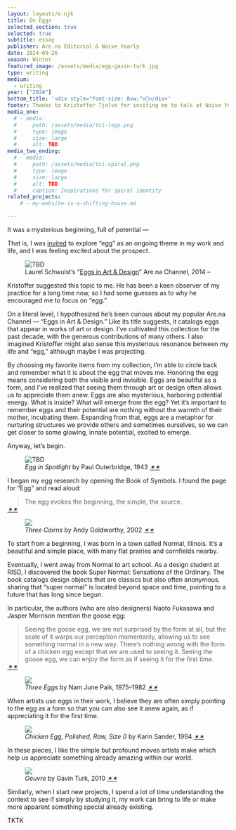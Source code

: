 ```yaml
---
layout: layouts/e.njk
title: On Eggs
selected_section: true
selected: true
subtitle: essay
publisher: Are.na Editorial & Naive Yearly
date: 2024-09-26
season: Winter
featured_image: /assets/media/egg-gavin-turk.jpg
type: writing
medium:
  - writing
year: ["2024"]
bottom_title: '<div style="font-size: 8vw;">🥚</div>'
footer: Thanks to Kristoffer Tjalve for inviting me to talk at Naive Yearly, and to Meg Miller for editing this piece.
media_one:
  # - media:
  #     path: /assets/media/tci-logo.png
  #     type: image
  #     size: large
  #     alt: TBD
media_two_ending:
  # - media:
  #     path: /assets/media/tci-spiral.png
  #     type: image
  #     size: large
  #     alt: TBD
  #     caption: Inspirations for spiral identity
related_projects:
    # - my-website-is-a-shifting-house.md

---
```


It was a mysterious beginning, full of potential —

That is, I was [invited](/e/on-eggs-talk/) to explore “egg” as an ongoing theme in my work and life, and I was feeling excited about the prospect.

<figure class="non-solar">
  <img src="/assets/media/eggs-channel.png" alt="TBD">
  <figcaption>Laurel Schwulst’s “<a href="https://www.are.na/laurel-schwulst/eggs-in-art-and-design">Eggs in Art & Design</a>” Are.na Channel, 2014 –</figcaption>
</figure>

Kristoffer suggested this topic to me. He has been a keen observer of my practice for a long time now, so I had some guesses as to why he encouraged me to focus on “egg.”

On a literal level, I hypothesized he’s been curious about my popular Are.na Channel — “Eggs in Art & Design.” Like its title suggests, it catalogs eggs that appear in works of art or design. I’ve cultivated this collection for the past decade, with the generous contributions of many others. I also imagined Kristoffer might also sense this mysterious resonance between my life and “egg,” although maybe I was projecting.

By choosing my favorite items from my collection, I’m able to circle back and remember what it is about the egg that moves me. Honoring the egg means considering both the visible and invisible. Eggs are beautiful as a form, and I’ve realized that seeing them through art or design often allows us to appreciate them anew. Eggs are also mysterious, harboring potential energy. What is inside? What will emerge from the egg? Yet it’s important to remember eggs and their potential are nothing without the warmth of their mother, incubating them. Expanding from that, eggs are a metaphor for nurturing structures we provide others and sometimes ourselves, so we can get closer to some glowing, innate potential, excited to emerge.

Anyway, let’s begin.

<figure>
  <img src="/assets/media/eggs-spotlight.jpg" alt="TBD">
  <figcaption>
    <i>Egg in Spotlight</i> by Paul Outerbridge, 1943
    <a class="arena-link" href="https://www.are.na/block/24611763"><cite>✶✶</cite></a>
  </figcaption>
</figure>

I began my egg research by opening the Book of Symbols. I found the page for “Egg” and read aloud:

<blockquote class="large-quote" style="margin-bottom: 0;">The egg evokes the beginning, the simple, the source.</blockquote><a href="" class="no-underline"><cite class="after-blockquote">✶✶</cite></a>

<figure>
    <img src="/assets/media/egg-three-carins.jpg">
    <figcaption>
        <i>Three Cairns</i> by Andy Goldworthy, 2002 
        <a class="arena-link" href="https://www.are.na/block/320374"><cite>✶✶</cite></a>
    </figcaption>
</figure>

To start from a beginning, I was born in a town called Normal, Illinois. It’s a beautiful and simple place, with many flat prairies and cornfields nearby.

Eventually, I went away from Normal to art school. As a design student at RISD, I discovered the book Super Normal: Sensations of the Ordinary. The book catalogs design objects that are classics but also often anonymous, sharing that “super normal” is located beyond space and time, pointing to a future that has long since begun.

In particular, the authors (who are also designers) Naoto Fukasawa and Jasper Morrison mention the goose egg:

<blockquote class="large-quote" style="margin-bottom: 0;">
  Seeing the goose egg, we are not surprised by the form at all, but the scale of it warps our perception momentarily, allowing us to see something normal in a new way. There’s nothing wrong with the form of a chicken egg except that we are used to seeing it. Seeing the goose egg, we can enjoy the form as if seeing it for the first time.
</blockquote><a href="" class="no-underline"><cite class="after-blockquote">✶✶</cite></a>

<figure>
    <img src="/assets/media/eggs-nam-june-paik.jpg">
    <figcaption>
        <i>Three Eggs</i> by Nam June Paik, 1975–1982  
        <a class="arena-link" href="#"><cite>✶✶</cite></a>
    </figcaption>
</figure>

When artists use eggs in their work, I believe they are often simply pointing to the egg as a form so that you can also see it anew again, as if appreciating it for the first time.

<figure>
    <img src="/assets/media/egg-karin-sander.webp">
    <figcaption>
        <i>Chicken Egg, Polished, Raw, Size 0</i> by Karin Sander, 1994
        <a class="arena-link" href="https://www.are.na/block/23337472"><cite>✶✶</cite></a>
    </figcaption>
</figure>

In these pieces, I like the simple but profound moves artists make which help us appreciate something already amazing within our world.

<figure>
    <img src="/assets/media/egg-gavin-turk.jpg">
    <figcaption>
        <i>Oeuvre</i> by Gavin Turk, 2010
        <a class="arena-link" href="https://www.are.na/block/278373"><cite>✶✶</cite></a>
    </figcaption>
</figure>

Similarly, when I start new projects, I spend a lot of time understanding the context to see if simply by studying it, my work can bring to life or make more apparent something special already existing.

TKTK